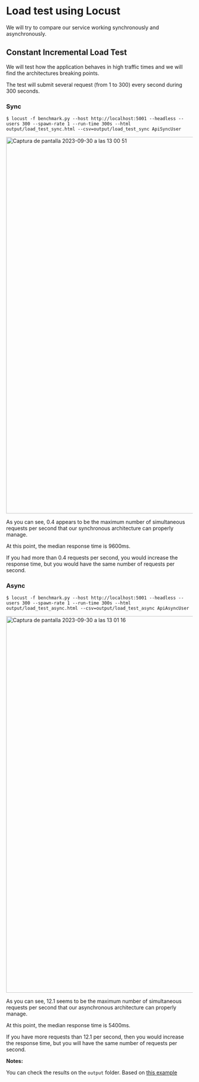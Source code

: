 # Load test using Locust

We will try to compare our service working synchronously and asynchronously.

## Constant Incremental Load Test

We will test how the application behaves in high traffic times and we will find the architectures breaking points.

The test will submit several request (from 1 to 300) every second during 300 seconds.

### Sync

```
$ locust -f benchmark.py --host http://localhost:5001 --headless --users 300 --spawn-rate 1 --run-time 300s --html output/load_test_sync.html --csv=output/load_test_sync ApiSyncUser
```

<img width="1013" alt="Captura de pantalla 2023-09-30 a las 13 00 51" src="https://github.com/bukosabino/ia-boe/assets/4375209/b38520ae-f8ce-4735-a9bd-0d5ac77e0618">

As you can see, 0.4 appears to be the maximum number of simultaneous requests per second that our synchronous architecture can properly manage.

At this point, the median response time is 9600ms.

If you had more than 0.4 requests per second, you would increase the response time, but you would have the same number of requests per second.

### Async

```
$ locust -f benchmark.py --host http://localhost:5001 --headless --users 300 --spawn-rate 1 --run-time 300s --html output/load_test_async.html --csv=output/load_test_async ApiAsyncUser
```

<img width="1013" alt="Captura de pantalla 2023-09-30 a las 13 01 16" src="https://github.com/bukosabino/ia-boe/assets/4375209/0f5ba189-1507-471e-879f-5d6b40aa0ab6">

As you can see, 12.1 seems to be the maximum number of simultaneous requests per second that our asynchronous architecture can properly manage.

At this point, the median response time is 5400ms.

If you have more requests than 12.1 per second, then you would increase the response time, but you will have the same number of requests per second.


**Notes:**

You can check the results on the `output` folder.
Based on [this example](https://github.com/bukosabino/scoring-handler/tree/main/benchmark/experiment3-benchmarking-locust)
